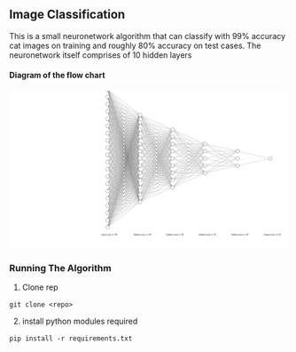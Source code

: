 ## Image Classification

This is a small neuronetwork algorithm that can classify with 99% accuracy cat images on training and roughly 80% accuracy on test cases.
The neuronetwork itself comprises of 10 hidden layers

#### Diagram of the flow chart
![ALT](/extras/nn.svg "NN Chart")

### Running The Algorithm
1. Clone rep
```
git clone <repo>
```
2. install python modules required
```
pip install -r requirements.txt
```
